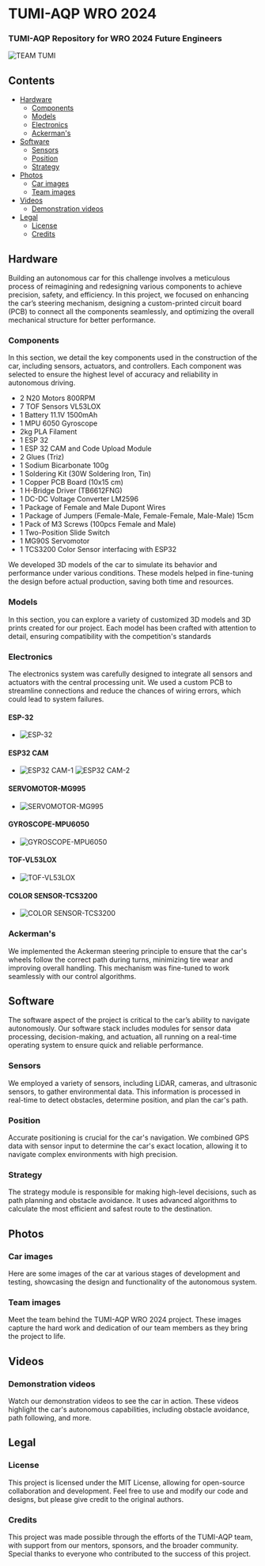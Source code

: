 # TUMI-AQP WRO 2024

### TUMI-AQP Repository for WRO 2024 Future Engineers

![TEAM TUMI](/T-PHOTOS/Formal-photo.jpg)

## Contents

- [Hardware](#hardware)
  - [Components](#components)
  - [Models](#models)
  - [Electronics](#electronics)
  - [Ackerman's](#ackermans)
- [Software](#software)
  - [Sensors](#sensors)
  - [Position](#position)
  - [Strategy](#strategy)
- [Photos](#photos)
  - [Car images](#car-images)
  - [Team images](#team-images)
- [Videos](#videos)
  - [Demonstration videos](#demonstration-videos)
- [Legal](#legal)
  - [License](#license)
  - [Credits](#credits)

## Hardware

Building an autonomous car for this challenge involves a meticulous process of reimagining and redesigning various components to achieve precision, safety, and efficiency. In this project, we focused on enhancing the car’s steering mechanism, designing a custom-printed circuit board (PCB) to connect all the components seamlessly, and optimizing the overall mechanical structure for better performance.

### Components

In this section, we detail the key components used in the construction of the car, including sensors, actuators, and controllers. Each component was selected to ensure the highest level of accuracy and reliability in autonomous driving.
- 2 N20 Motors 800RPM
- 7 TOF Sensors VL53LOX
- 1 Battery 11.1V 1500mAh
- 1 MPU 6050 Gyroscope
- 2kg PLA Filament
- 1 ESP 32
- 1 ESP 32 CAM and Code Upload Module
- 2 Glues (Triz)
- 1 Sodium Bicarbonate 100g
- 1 Soldering Kit (30W Soldering Iron, Tin)
- 1 Copper PCB Board (10x15 cm)
- 1 H-Bridge Driver (TB6612FNG)
- 1 DC-DC Voltage Converter LM2596
- 1 Package of Female and Male Dupont Wires
- 1 Package of Jumpers (Female-Male, Female-Female, Male-Male) 15cm
- 1 Pack of M3 Screws (100pcs Female and Male)
- 1 Two-Position Slide Switch
- 1 MG90S Servomotor
- 1 TCS3200 Color Sensor interfacing with ESP32
  
We developed 3D models of the car to simulate its behavior and performance under various conditions. These models helped in fine-tuning the design before actual production, saving both time and resources.

### Models
In this section, you can explore a variety of customized 3D models and 3D prints created for our project. Each model has been crafted with attention to detail, ensuring compatibility with the competition's standards
### Electronics

The electronics system was carefully designed to integrate all sensors and actuators with the central processing unit. We used a custom PCB to streamline connections and reduce the chances of wiring errors, which could lead to system failures.
#### ESP-32
-  ![ESP-32](/V-PHOTOS/SECOND-PROTOTYPE/OTHER-PHOTOS/ESP-32.jpeg)
#### ESP32 CAM
-  ![ESP32 CAM-1](V-PHOTOS/SECOND-PROTOTYPE/OTHER-PHOTOS/ESP-32_CAM-1.jpeg)
 ![ESP32 CAM-2](V-PHOTOS/SECOND-PROTOTYPE/OTHER-PHOTOS/ESP-32_CAM-2.jpeg)
#### SERVOMOTOR-MG995
- ![SERVOMOTOR-MG995](V-PHOTOS/SECOND-PROTOTYPE/OTHER-PHOTOS/SERVOMOTOR-MG995.png)
#### GYROSCOPE-MPU6050
- ![GYROSCOPE-MPU6050](V-PHOTOS/SECOND-PROTOTYPE/OTHER-PHOTOS/GIROSCOPIO-MPU6050.jpg)
#### TOF-VL53LOX
- ![TOF-VL53LOX](V-PHOTOS/SECOND-PROTOTYPE/OTHER-PHOTOS/TOF-VL53LOX.png)
#### COLOR SENSOR-TCS3200
- ![COLOR SENSOR-TCS3200](V-PHOTOS/SECOND-PROTOTYPE/OTHER-PHOTOS/COLOR-SENSOR-TCS3200.jpg)

### Ackerman's

We implemented the Ackerman steering principle to ensure that the car's wheels follow the correct path during turns, minimizing tire wear and improving overall handling. This mechanism was fine-tuned to work seamlessly with our control algorithms.

## Software

The software aspect of the project is critical to the car’s ability to navigate autonomously. Our software stack includes modules for sensor data processing, decision-making, and actuation, all running on a real-time operating system to ensure quick and reliable performance.

### Sensors

We employed a variety of sensors, including LiDAR, cameras, and ultrasonic sensors, to gather environmental data. This information is processed in real-time to detect obstacles, determine position, and plan the car's path.

### Position

Accurate positioning is crucial for the car's navigation. We combined GPS data with sensor input to determine the car's exact location, allowing it to navigate complex environments with high precision.

### Strategy

The strategy module is responsible for making high-level decisions, such as path planning and obstacle avoidance. It uses advanced algorithms to calculate the most efficient and safest route to the destination.

## Photos

### Car images

Here are some images of the car at various stages of development and testing, showcasing the design and functionality of the autonomous system.

### Team images

Meet the team behind the TUMI-AQP WRO 2024 project. These images capture the hard work and dedication of our team members as they bring the project to life.

## Videos

### Demonstration videos

Watch our demonstration videos to see the car in action. These videos highlight the car's autonomous capabilities, including obstacle avoidance, path following, and more.

## Legal

### License

This project is licensed under the MIT License, allowing for open-source collaboration and development. Feel free to use and modify our code and designs, but please give credit to the original authors.

### Credits

This project was made possible through the efforts of the TUMI-AQP team, with support from our mentors, sponsors, and the broader community. Special thanks to everyone who contributed to the success of this project.
